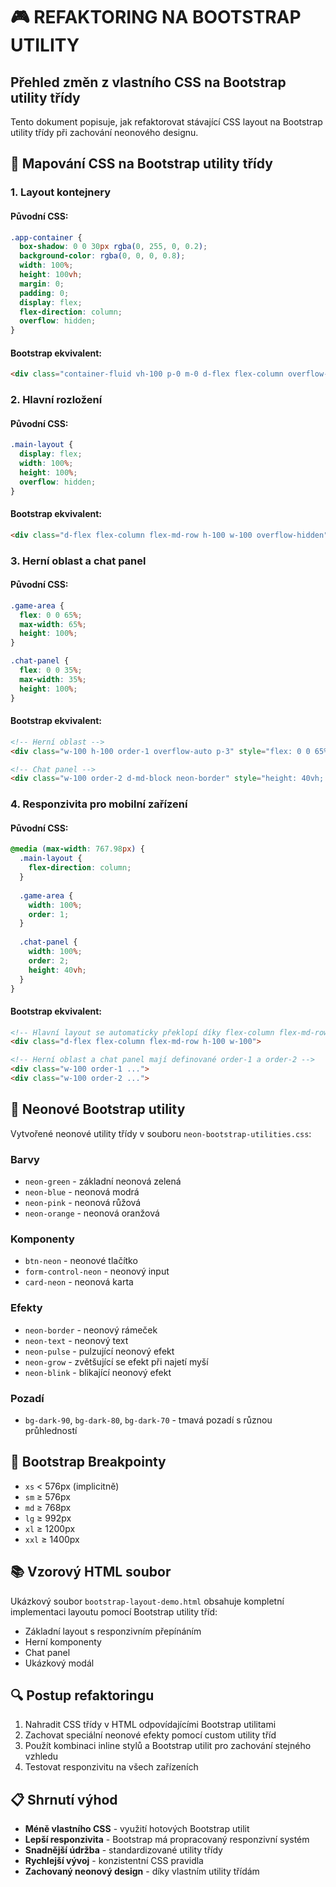 # 🎮 REFAKTORING NA BOOTSTRAP UTILITY

## Přehled změn z vlastního CSS na Bootstrap utility třídy

Tento dokument popisuje, jak refaktorovat stávající CSS layout na Bootstrap utility třídy při zachování neonového designu.

## 🔄 Mapování CSS na Bootstrap utility třídy

### 1. Layout kontejnery

#### Původní CSS:
```css
.app-container {
  box-shadow: 0 0 30px rgba(0, 255, 0, 0.2);
  background-color: rgba(0, 0, 0, 0.8);
  width: 100%;
  height: 100vh;
  margin: 0;
  padding: 0;
  display: flex;
  flex-direction: column;
  overflow: hidden;
}
```

#### Bootstrap ekvivalent:
```html
<div class="container-fluid vh-100 p-0 m-0 d-flex flex-column overflow-hidden bg-dark-80 neon-border">
```

### 2. Hlavní rozložení

#### Původní CSS:
```css
.main-layout {
  display: flex;
  width: 100%;
  height: 100%;
  overflow: hidden;
}
```

#### Bootstrap ekvivalent:
```html
<div class="d-flex flex-column flex-md-row h-100 w-100 overflow-hidden">
```

### 3. Herní oblast a chat panel

#### Původní CSS:
```css
.game-area {
  flex: 0 0 65%;
  max-width: 65%;
  height: 100%;
}

.chat-panel {
  flex: 0 0 35%;
  max-width: 35%;
  height: 100%;
}
```

#### Bootstrap ekvivalent:
```html
<!-- Herní oblast -->
<div class="w-100 h-100 order-1 overflow-auto p-3" style="flex: 0 0 65%; max-width: 65%;">

<!-- Chat panel -->
<div class="w-100 order-2 d-md-block neon-border" style="height: 40vh; flex: 0 0 35%; max-width: 35%;">
```

### 4. Responzivita pro mobilní zařízení

#### Původní CSS:
```css
@media (max-width: 767.98px) {
  .main-layout {
    flex-direction: column;
  }
  
  .game-area {
    width: 100%;
    order: 1;
  }
  
  .chat-panel {
    width: 100%;
    order: 2;
    height: 40vh;
  }
}
```

#### Bootstrap ekvivalent:
```html
<!-- Hlavní layout se automaticky překlopí díky flex-column flex-md-row -->
<div class="d-flex flex-column flex-md-row h-100 w-100">

<!-- Herní oblast a chat panel mají definované order-1 a order-2 -->
<div class="w-100 order-1 ...">
<div class="w-100 order-2 ...">
```

## 🎨 Neonové Bootstrap utility

Vytvořené neonové utility třídy v souboru `neon-bootstrap-utilities.css`:

### Barvy
- `neon-green` - základní neonová zelená
- `neon-blue` - neonová modrá
- `neon-pink` - neonová růžová
- `neon-orange` - neonová oranžová

### Komponenty
- `btn-neon` - neonové tlačítko
- `form-control-neon` - neonový input
- `card-neon` - neonová karta

### Efekty
- `neon-border` - neonový rámeček
- `neon-text` - neonový text
- `neon-pulse` - pulzující neonový efekt
- `neon-grow` - zvětšující se efekt při najetí myší
- `neon-blink` - blikající neonový efekt

### Pozadí
- `bg-dark-90`, `bg-dark-80`, `bg-dark-70` - tmavá pozadí s různou průhledností

## 📱 Bootstrap Breakpointy

- `xs` < 576px (implicitně)
- `sm` ≥ 576px
- `md` ≥ 768px
- `lg` ≥ 992px
- `xl` ≥ 1200px
- `xxl` ≥ 1400px

## 📚 Vzorový HTML soubor

Ukázkový soubor `bootstrap-layout-demo.html` obsahuje kompletní implementaci layoutu pomocí Bootstrap utility tříd:

- Základní layout s responzivním přepínáním
- Herní komponenty
- Chat panel
- Ukázkový modál

## 🔍 Postup refaktoringu

1. Nahradit CSS třídy v HTML odpovídajícími Bootstrap utilitami
2. Zachovat speciální neonové efekty pomocí custom utility tříd
3. Použít kombinaci inline stylů a Bootstrap utilit pro zachování stejného vzhledu
4. Testovat responzivitu na všech zařízeních

## 📋 Shrnutí výhod

- **Méně vlastního CSS** - využití hotových Bootstrap utilit
- **Lepší responzivita** - Bootstrap má propracovaný responzivní systém
- **Snadnější údržba** - standardizované utility třídy
- **Rychlejší vývoj** - konzistentní CSS pravidla
- **Zachovaný neonový design** - díky vlastním utility třídám

